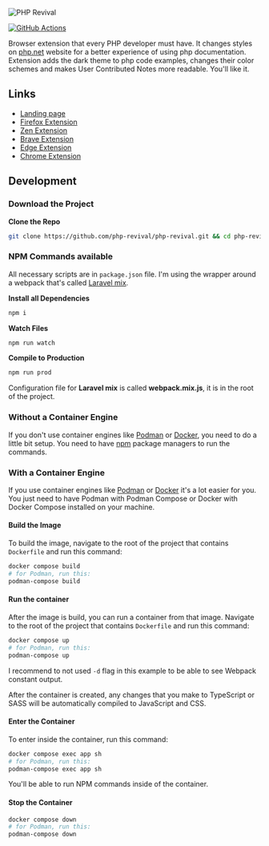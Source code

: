 ![PHP Revival](https://raw.githubusercontent.com/php-revival/php-revival/master/src/art/php-revival-promo-big.png)

[![GitHub Actions](https://github.com/php-revival/php-revival/actions/workflows/github-actions.yml/badge.svg?branch=master)](https://github.com/php-revival/php-revival/actions/workflows/github-actions.yml)

Browser extension that every PHP developer must have. It changes styles on [php.net](https://www.php.net) website for a better experience of using php documentation. Extension adds the dark theme to php code examples, changes their color schemes and makes User Contributed Notes more readable. You'll like it.

## Links
- [Landing page](https://php-revival.github.io/)
- [Firefox Extension](https://addons.mozilla.org/en-US/firefox/addon/php-revival)
- [Zen Extension](https://addons.mozilla.org/en-US/firefox/addon/php-revival)
- [Brave Extension](https://chrome.google.com/webstore/detail/php-revival/fceclmihdanbepiogjoeiolnpkalcjpe)
- [Edge Extension](https://chrome.google.com/webstore/detail/php-revival/fceclmihdanbepiogjoeiolnpkalcjpe)
- [Chrome Extension](https://chrome.google.com/webstore/detail/php-revival/fceclmihdanbepiogjoeiolnpkalcjpe)

## Development
### Download the Project

**Clone the Repo**
```bash
git clone https://github.com/php-revival/php-revival.git && cd php-revival
```

### NPM Commands available
All necessary scripts are in `package.json` file. I'm using the wrapper around a webpack that's called [Laravel mix](https://laravel-mix.com/).

**Install all Dependencies**
```bash
npm i
```

**Watch Files**
```bash
npm run watch
```

**Compile to Production**
```bash
npm run prod
```

Configuration file for __Laravel mix__ is called __webpack.mix.js__, it is in the root of the project.

### Without a Container Engine
If you don't use container engines like [Podman](https://podman.io/) or [Docker](https://www.docker.com/), you need to do a little bit setup. You need to have [npm](https://www.npmjs.com/) package managers to run the commands.

### With a Container Engine
If you use container engines like [Podman](https://podman.io/) or [Docker](https://www.docker.com/) it's a lot easier for you. You just need to have Podman with Podman Compose or Docker with Docker Compose installed on your machine.

#### Build the Image
To build the image, navigate to the root of the project that contains `Dockerfile` and run this command:
```bash
docker compose build
# for Podman, run this:
podman-compose build
```

#### Run the container
After the image is build, you can run a container from that image. Navigate to the root of the project that contains `Dockerfile` and run this command:
```bash
docker compose up
# for Podman, run this:
podman-compose up
```

I recommend to not used `-d` flag in this example to be able to see Webpack constant output.

After the container is created, any changes that you make to TypeScript or SASS will be automatically compiled to JavaScript and CSS.

#### Enter the Container
To enter inside the container, run this command:
```bash
docker compose exec app sh
# for Podman, run this:
podman-compose exec app sh
```

You'll be able to run NPM commands inside of the container.

#### Stop the Container
```bash
docker compose down
# for Podman, run this:
podman-compose down
```